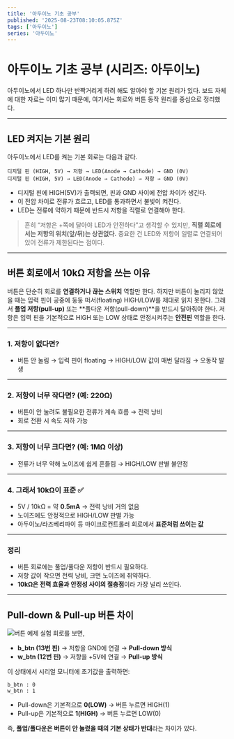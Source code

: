 ```yaml
---
title: '아두이노 기초 공부'
published: '2025-08-23T08:10:05.875Z'
tags: ['아두이노']
series: '아두이노'
---
```


# 아두이노 기초 공부 (시리즈: 아두이노)

아두이노에서 LED 하나만 반짝거리게 하려 해도 알아야 할 기본 원리가 있다.
보드 자체에 대한 자료는 이미 많기 때문에, 여기서는 회로와 버튼 동작 원리를 중심으로 정리했다.

---

## LED 켜지는 기본 원리

아두이노에서 LED를 켜는 기본 회로는 다음과 같다.

```
디지털 핀 (HIGH, 5V) → 저항 → LED(Anode → Cathode) → GND (0V)
디지털 핀 (HIGH, 5V) → LED(Anode → Cathode) → 저항 → GND (0V)
```

- 디지털 핀에 HIGH(5V)가 출력되면, 핀과 GND 사이에 전압 차이가 생긴다.
- 이 전압 차이로 전류가 흐르고, LED를 통과하면서 불빛이 켜진다.
- LED는 전류에 약하기 때문에 반드시 저항을 직렬로 연결해야 한다.

> 흔히 “저항은 +쪽에 달아야 LED가 안전하다”고 생각할 수 있지만,
> **직렬 회로에서는 저항의 위치(앞/뒤)는 상관없다.**
> 중요한 건 LED와 저항이 일렬로 연결되어 있어 전류가 제한된다는 점이다.

---

## 버튼 회로에서 10kΩ 저항을 쓰는 이유

버튼은 단순히 회로를 **연결하거나 끊는 스위치** 역할만 한다.
하지만 버튼이 눌리지 않았을 때는 입력 핀이 공중에 둥둥 떠서(floating) HIGH/LOW를 제대로 읽지 못한다.
그래서 **풀업 저항(pull-up)** 또는 \*\*풀다운 저항(pull-down)\*\*을 반드시 달아줘야 한다.
저항은 입력 핀을 기본적으로 HIGH 또는 LOW 상태로 안정시켜주는 **안전핀** 역할을 한다.

---

### 1. 저항이 없다면?

- 버튼 안 눌림 → 입력 핀이 floating → HIGH/LOW 값이 매번 달라짐 → 오동작 발생

---

### 2. 저항이 너무 작다면? (예: 220Ω)

- 버튼이 안 눌려도 불필요한 전류가 계속 흐름 → 전력 낭비
- 회로 전환 시 속도 저하 가능

---

### 3. 저항이 너무 크다면? (예: 1MΩ 이상)

- 전류가 너무 약해 노이즈에 쉽게 흔들림 → HIGH/LOW 판별 불안정

---

### 4. 그래서 10kΩ이 표준 ✅

- 5V / 10kΩ = 약 **0.5mA** → 전력 낭비 거의 없음
- 노이즈에도 안정적으로 HIGH/LOW 판별 가능
- 아두이노/라즈베리파이 등 마이크로컨트롤러 회로에서 **표준처럼 쓰이는 값**

---

### 정리

- 버튼 회로에는 풀업/풀다운 저항이 반드시 필요하다.
- 저항 값이 작으면 전력 낭비, 크면 노이즈에 취약하다.
- **10kΩ은 전력 효율과 안정성 사이의 절충점**이라 가장 널리 쓰인다.

---

## Pull-down & Pull-up 버튼 차이

![버튼 예제](/images/pull-up-pull-down.png)
실험 회로를 보면,

- **b_btn (13번 핀)** → 저항을 GND에 연결 → **Pull-down 방식**
- **w_btn (12번 핀)** → 저항을 +5V에 연결 → **Pull-up 방식**

이 상태에서 시리얼 모니터에 초기값을 출력하면:

```
b_btn : 0
w_btn : 1
```

- Pull-down은 기본적으로 **0(LOW)** → 버튼 누르면 HIGH(1)
- Pull-up은 기본적으로 **1(HIGH)** → 버튼 누르면 LOW(0)

즉, **풀업/풀다운은 버튼이 안 눌렸을 때의 기본 상태가 반대**라는 차이가 있다.
